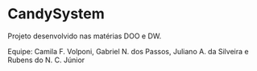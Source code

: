 # CandySystem
Projeto desenvolvido nas matérias DOO e DW. 

Equipe: Camila F. Volponi, Gabriel N. dos Passos, Juliano A. da Silveira e  Rubens do N. C. Júnior
